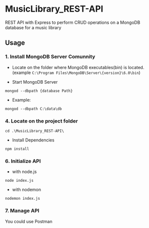 # MusicLibrary_REST-API

REST API with Express to perform CRUD operations on a MongoDB database for a music library


## Usage
### 1. Install MongoDB Server Comunnity

- Locate on the folder where MongoDB executables(bin) is located.
(example ```C:\Program Files\MongoDB\Server\{version}\6.0\bin```)

-  Start MongoDB Server
```
mongod --dbpath {database Path}
```
- Example:
```
mongod --dbpath C:\data\db
```
### 4. Locate on the project folder

```cd .\MusicLibrary_REST-API\ ```

- Install Dependencies
```
npm install
```

### 6. Initialize API

- with node.js
```
node index.js
```
- with nodemon
```
nodemon index.js
```
### 7. Manage API

You could use Postman
